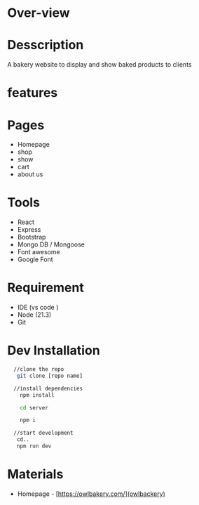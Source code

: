# Over-view

# Desscription

A bakery website to display and show baked products to clients

# features

# Pages

- Homepage
- shop
- show
- cart
- about us

# Tools

- React
- Express
- Bootstrap
- Mongo DB / Mongoose
- Font awesome
- Google Font

# Requirement

- IDE (vs code )
- Node (21.3)
- Git

# Dev Installation

```bash
  //clone the repo
   git clone [repo name]

  //install dependencies
    npm install

    cd server

    npm i

  //start development
   cd..
   npm run dev
```

# Materials

- Homepage - [https://owlbakery.com/](owlbackery)
